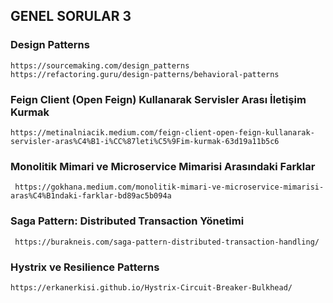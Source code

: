 ## GENEL SORULAR 3

### Design Patterns
``` 
https://sourcemaking.com/design_patterns
https://refactoring.guru/design-patterns/behavioral-patterns
``` 
### Feign Client (Open Feign) Kullanarak Servisler Arası İletişim Kurmak
``` 
https://metinalniacik.medium.com/feign-client-open-feign-kullanarak-servisler-aras%C4%B1-i%CC%87leti%C5%9Fim-kurmak-63d19a11b5c6
``` 
### Monolitik Mimari ve Microservice Mimarisi Arasındaki Farklar
``` 
 https://gokhana.medium.com/monolitik-mimari-ve-microservice-mimarisi-aras%C4%B1ndaki-farklar-bd89ac5b094a
``` 
### Saga Pattern: Distributed Transaction Yönetimi
``` 
 https://burakneis.com/saga-pattern-distributed-transaction-handling/
``` 
###  Hystrix ve Resilience Patterns
``` 
https://erkanerkisi.github.io/Hystrix-Circuit-Breaker-Bulkhead/
``` 
